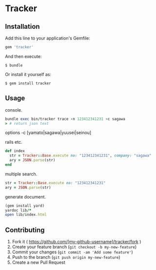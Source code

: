 # Tracker

## Installation

Add this line to your application's Gemfile:

```ruby
gem 'tracker'
```

And then execute:

    $ bundle

Or install it yourself as:

    $ gem install tracker

## Usage

console.

```ruby
bundle exec bin/tracker trace -n 123412341231 -c sagawa
> # return json text
```

options -c [yamato|sagawa|yuusei|seinou]


rails etc.

```ruby
def index
  str = Tracker::Base.execute no: "123412341231", company: "sagawa"
  ary = JSON.parse(str)
end
```

multiple search.

```ruby
str = Tracker::Base.execute no: "123412341231"
ary = JSON.parse(str)
```

generate document.

```ruby
(gem install yard)
yardoc lib/*
open lib/index.html
```

## Contributing

1. Fork it ( https://github.com/[my-github-username]/tracker/fork )
2. Create your feature branch (`git checkout -b my-new-feature`)
3. Commit your changes (`git commit -am 'Add some feature'`)
4. Push to the branch (`git push origin my-new-feature`)
5. Create a new Pull Request
